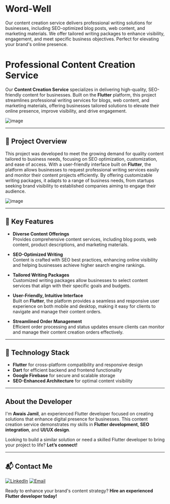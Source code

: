 # Word-Well
Our content creation service delivers professional writing solutions for businesses, including SEO-optimized blog posts, web content, and marketing materials. We offer tailored writing packages to enhance visibility, engagement, and meet specific business objectives. Perfect for elevating your brand's online presence.
# Professional Content Creation Service

Our **Content Creation Service** specializes in delivering high-quality, SEO-friendly content for businesses. Built on the **Flutter** platform, this project streamlines professional writing services for blogs, web content, and marketing materials, offering businesses tailored solutions to elevate their online presence, improve visibility, and drive engagement.

![image](https://github.com/user-attachments/assets/fa8f6ecc-310f-4d10-bef6-8e43f9688338)

---

## 📄 Project Overview

This project was developed to meet the growing demand for quality content tailored to business needs, focusing on SEO optimization, customization, and ease of access. With a user-friendly interface built on **Flutter**, the platform allows businesses to request professional writing services easily and monitor their content projects efficiently. By offering customizable writing packages, it adapts to a range of business needs, from startups seeking brand visibility to established companies aiming to engage their audience.

![image](https://github.com/user-attachments/assets/a7242934-8170-4381-95c1-392ebd86f0b4)

---

## 🌟 Key Features

- **Diverse Content Offerings**  
  Provides comprehensive content services, including blog posts, web content, product descriptions, and marketing materials.

- **SEO-Optimized Writing**  
  Content is crafted with SEO best practices, enhancing online visibility and helping businesses achieve higher search engine rankings.

- **Tailored Writing Packages**  
  Customized writing packages allow businesses to select content services that align with their specific goals and budgets.

- **User-Friendly, Intuitive Interface**  
  Built on **Flutter**, the platform provides a seamless and responsive user experience on both mobile and desktop, making it easy for clients to navigate and manage their content orders.

- **Streamlined Order Management**  
  Efficient order processing and status updates ensure clients can monitor and manage their content creation orders effectively.

---

## 🚀 Technology Stack

- **Flutter** for cross-platform compatibility and responsive design
- **Dart** for efficient backend and frontend functionality
- **Google Firebase** for secure and scalable storage
- **SEO-Enhanced Architecture** for optimal content visibility

---

## About the Developer

I'm **Awais Jamil**, an experienced Flutter developer focused on creating solutions that enhance digital presence for businesses. This content creation service demonstrates my skills in **Flutter development**, **SEO integration**, and **UI/UX design**.

Looking to build a similar solution or need a skilled Flutter developer to bring your project to life? **Let’s connect!**

---

## 📬 Contact Me

[![LinkedIn](https://img.shields.io/badge/LinkedIn-Connect-blue?style=for-the-badge&logo=linkedin)](https://www.linkedin.com/in/awais-jamil/)
[![Email](https://img.shields.io/badge/Email-Contact%20Me-orange?style=for-the-badge&logo=gmail)](mailto:awaisjamil.dev@gmail.com)


Ready to enhance your brand's content strategy? **Hire an experienced Flutter developer today!**
